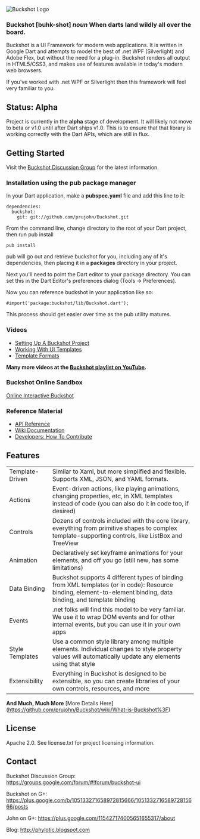 ![Buckshot Logo](http://www.lucastudios.com/img/lucaui_logo_candidate2.png)

### Buckshot [buhk-shot] *noun* When darts land wildly all over the board. ###

Buckshot is a UI Framework for modern web applications. It is written in Google Dart and attempts to model the best of .net WPF (Silverlight) and Adobe Flex, but without the need for a plug-in. Buckshot renders all output in HTML5/CSS3, and makes use of features available in today's modern web browsers.

If you've worked with .net WPF or Silverlight then this framework will feel very familiar to you.

## Status: Alpha ##
Project is currently in the **alpha** stage of development.  It will likely not move to beta or v1.0 until after Dart ships v1.0. This is to ensure that that library is working correctly with the Dart APIs, which are still in flux.

## Getting Started ##
Visit the [Buckshot Discussion Group](https://groups.google.com/forum/#!forum/buckshot-ui) for the latest information.

### Installation using the pub package manager ###

In your Dart application, make a **pubspec.yaml** file and add this line to it:

    dependencies:
      buckshot:
        git: git://github.com/prujohn/Buckshot.git
        
From the command line, change directory to the root of your Dart project, then run pub install

    pub install
    
pub will go out and retrieve buckshot for you, including any of it's dependencies, then placing it in a **packages** directory in your project.

Next you'll need to point the Dart editor to your package directory.  You can set this in the Dart Editor's preferences dialog (Tools -> Preferences).

Now you can reference buckshot in your application like so:

    #import('package:buckshot/lib/Buckshot.dart');
    
This process should get easier over time as the pub utility matures.

### Videos ###
* [Setting Up A Buckshot Project](http://www.youtube.com/watch?v=9YXeNalVeGA)
* [Working With UI Templates](http://www.youtube.com/watch?v=LOacOkmd9FI)
* [Template Formats](http://www.youtube.com/watch?v=z5kRiTy0obI)

**Many more videos at the [Buckshot playlist on YouTube](http://www.youtube.com/playlist?list=PLE04C8698A5FD2E9E&feature=view_all).**

### Buckshot Online Sandbox ###
[Online Interactive Buckshot](http://66.240.183.37/sandbox/)

### Reference Material ###
* [API Reference](http://66.240.183.37/docs/)
* [Wiki Documentation](https://github.com/prujohn/Buckshot/wiki/_pages)
* [Developers: How To Contribute](https://github.com/prujohn/Buckshot/wiki/How-To-Contribute)

## Features
<table>
<tr>
<td>Template-Driven</td>
<td>Similar to Xaml, but more simplified and flexible.  Supports XML, JSON, and YAML formats.</td>
</tr>
<tr>
<td>Actions</td>
<td>Event-driven actions, like playing animations, changing properties, etc, in XML templates instead of code (you can also do it in code too, if desired)</td>
</tr>
<tr>
<td>Controls</td>
<td>Dozens of controls included with the core library, everything from primitive shapes to complex template-supporting controls, like ListBox and TreeView</td>
</tr>
<tr>
<td>Animation</td>
<td>Declaratively set keyframe animations for your elements, and off you go (still new, has some limitations)</td>
</tr>
<tr>
<td>Data Binding</td>
<td>
Buckshot supports 4 different types of binding from XML templates (or in code):  Resource binding, element-to-element binding, data binding, and template binding</td>
</tr>
<tr>
<td>Events</td>
<td>.net folks will find this model to be very familiar.  We use it to wrap DOM events and for other internal events, but you can use it in your own apps</td>
</tr>
<tr>
<td>Style Templates</td>
<td>Use a common style library among multiple elements.  Individual changes to style property values will automatically update any elements using that style</td>
</tr>
<tr>
<td>Extensibility</td>
<td>Everything in Buckshot is designed to be extensible, so you can create libraries of your own controls, resources, and more</td>
</tr>
</table>

**And Much, Much More** [More Details Here] (https://github.com/prujohn/Buckshot/wiki/What-is-Buckshot%3F)

## License ##
Apache 2.0. See license.txt for project licensing information.

## Contact ##
Buckshot Discussion Group: <https://groups.google.com/forum/#!forum/buckshot-ui>

Buckshot on G+: <https://plus.google.com/b/105133271658972815666/105133271658972815666/posts>

John on G+: <https://plus.google.com/115427174005651655317/about>

Blog: <http://phylotic.blogspot.com>
